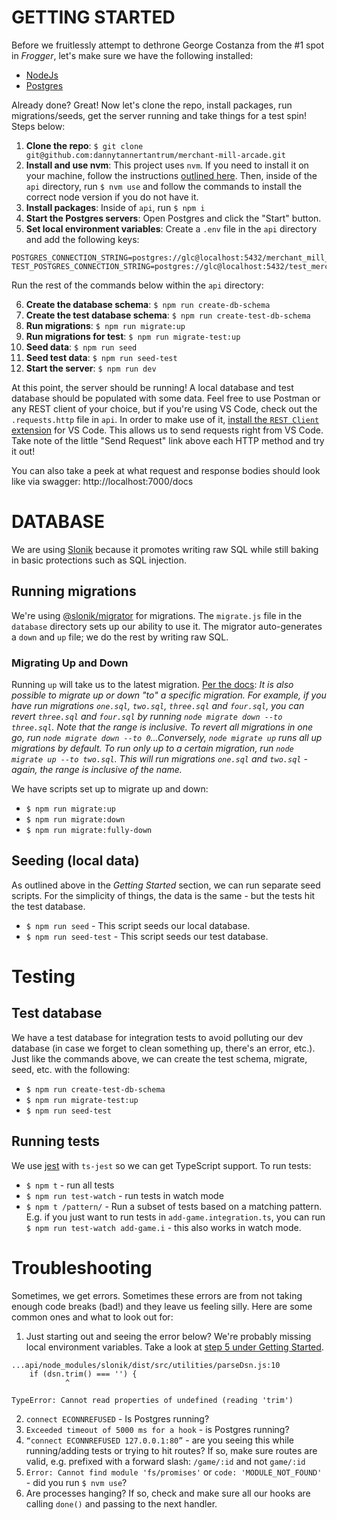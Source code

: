 # GETTING STARTED

Before we fruitlessly attempt to dethrone George Costanza from the #1 spot in *Frogger*, let's make sure we have the following installed:

- [NodeJs](https://nodejs.org/en/download/)
- [Postgres](https://www.postgresql.org/download/)

Already done? Great! Now let's clone the repo, install packages, run migrations/seeds, get the server running and take things for a test spin! Steps below:

1. **Clone the repo**: `$ git clone git@github.com:dannytannertantrum/merchant-mill-arcade.git`
2. **Install and use nvm**: This project uses `nvm`. If you need to install it on your machine, follow the instructions [outlined here](https://github.com/nvm-sh/nvm#installation-and-update). Then, inside of the `api` directory, run `$ nvm use` and follow the commands to install the correct node version if you do not have it.
3. **Install packages**: Inside of `api`, run `$ npm i`
4. **Start the Postgres servers**: Open Postgres and click the "Start" button.
5. **Set local environment variables**: Create a `.env` file in the `api` directory and add the following keys:

```
POSTGRES_CONNECTION_STRING=postgres://glc@localhost:5432/merchant_mill_arcade
TEST_POSTGRES_CONNECTION_STRING=postgres://glc@localhost:5432/test_merchant_mill_arcade
```

Run the rest of the commands below within the `api` directory:

6. **Create the database schema**: `$ npm run create-db-schema`
7. **Create the test database schema**: `$ npm run create-test-db-schema`
8. **Run migrations**: `$ npm run migrate:up`
9. **Run migrations for test**: `$ npm run migrate-test:up`
10. **Seed data**: `$ npm run seed`
11. **Seed test data**: `$ npm run seed-test`
12. **Start the server**: `$ npm run dev`

At this point, the server should be running! A local database and test database should be populated with some data. Feel free to use Postman or any REST client of your choice, but if you're using VS Code, check out the `.requests.http` file in `api`. In order to make use of it, [install the `REST Client` extension](https://marketplace.visualstudio.com/items?itemName=humao.rest-client) for VS Code. This allows us to send requests right from VS Code. Take note of the little "Send Request" link above each HTTP method and try it out!

You can also take a peek at what request and response bodies should look like via swagger: http://localhost:7000/docs


# DATABASE
We are using [Slonik](https://github.com/gajus/slonik) because it promotes writing raw SQL while still baking in basic protections such as SQL injection.

## Running migrations
We're using [@slonik/migrator](https://www.npmjs.com/package/@slonik/migrator) for migrations. The `migrate.js` file in the `database` directory sets up our ability to use it. The migrator auto-generates a `down` and `up` file; we do the rest by writing raw SQL.

### Migrating Up and Down
Running `up` will take us to the latest migration. [Per the docs](https://www.npmjs.com/package/@slonik/migrator?activeTab=readme): *It is also possible to migrate up or down "to" a specific migration. For example, if you have run migrations `one.sql`, `two.sql`, `three.sql` and `four.sql`, you can revert `three.sql` and `four.sql` by running `node migrate down --to three.sql`. Note that the range is _inclusive_. To revert all migrations in one go, run `node migrate down --to 0`...Conversely, `node migrate up` runs all up migrations by default. To run only up to a certain migration, run `node migrate up --to two.sql`. This will run migrations `one.sql` and `two.sql` - again, the range is inclusive of the name.*

We have scripts set up to migrate up and down:

- `$ npm run migrate:up`
- `$ npm run migrate:down`
- `$ npm run migrate:fully-down`

## Seeding (local data)
As outlined above in the *Getting Started* section, we can run separate seed scripts. For the simplicity of things, the data is the same - but the tests hit the test database.
- `$ npm run seed` - This script seeds our local database.
- `$ npm run seed-test` - This script seeds our test database.


# Testing

## Test database
We have a test database for integration tests to avoid polluting our dev database (in case we forget to clean something up, there's an error, etc.). Just like the commands above, we can create the test schema, migrate, seed, etc. with the following:

- `$ npm run create-test-db-schema`
- `$ npm run migrate-test:up`
- `$ npm run seed-test`

## Running tests
We use [jest](https://jestjs.io/) with `ts-jest` so we can get TypeScript support. To run tests:
- `$ npm t` - run all tests
- `$ npm run test-watch` - run tests in watch mode
- `$ npm t /pattern/` - Run a subset of tests based on a matching pattern. E.g. if you just want to run tests in `add-game.integration.ts`, you can run `$ npm run test-watch add-game.i` - this also works in watch mode.


# Troubleshooting
Sometimes, we get errors. Sometimes these errors are from not taking enough code breaks (bad!) and they leave us feeling silly. Here are some common ones and what to look out for:

1. Just starting out and seeing the error below? We're probably missing local environment variables. Take a look at [step 5 under Getting Started](#getting-started).

```
...api/node_modules/slonik/dist/src/utilities/parseDsn.js:10
    if (dsn.trim() === '') {
            ^

TypeError: Cannot read properties of undefined (reading 'trim')
```

2. `connect ECONNREFUSED` - Is Postgres running?
3. `Exceeded timeout of 5000 ms for a hook` - is Postgres running?
4. `“connect ECONNREFUSED 127.0.0.1:80”` - are you seeing this while running/adding tests or trying to hit routes? If so, make sure routes are valid, e.g. prefixed with a forward slash: `/game/:id` and not `game/:id`
5. `Error: Cannot find module 'fs/promises'` or `code: 'MODULE_NOT_FOUND'` - did you run `$ nvm use`?
6. Are processes hanging? If so, check and make sure all our hooks are calling `done()` and passing to the next handler.

